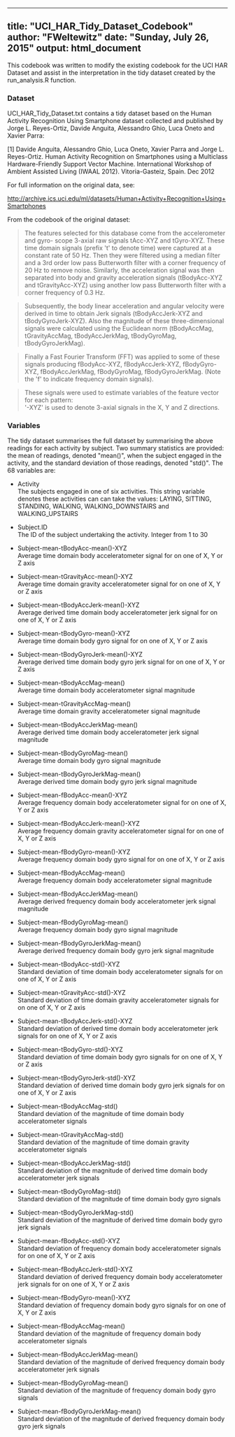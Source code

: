 
---
title: "UCI_HAR_Tidy_Dataset_Codebook"
author: "FWeltewitz"
date: "Sunday, July 26, 2015"
output: html_document
---

This codebook was written to modify the existing codebook for the UCI HAR 
Dataset and assist in the interpretation in the tidy dataset created by the 
run_analysis.R function.

### Dataset
UCI_HAR_Tidy_Dataset.txt contains a tidy dataset based on the Human Activity 
Recognition Using Smartphone dataset collected and published by Jorge L. 
Reyes-Ortiz, Davide Anguita, Alessandro Ghio, Luca Oneto and Xavier Parra: 

[1] Davide Anguita, Alessandro Ghio, Luca Oneto, Xavier Parra and Jorge L. 
Reyes-Ortiz. Human Activity Recognition on Smartphones using a Multiclass 
Hardware-Friendly Support Vector Machine. International Workshop of Ambient 
Assisted Living (IWAAL 2012). Vitoria-Gasteiz, Spain. Dec 2012

For full information on the original data, see: 

http://archive.ics.uci.edu/ml/datasets/Human+Activity+Recognition+Using+Smartphones

From the codebook of the original dataset:

> The features selected for this database come from the accelerometer and gyro-
> scope 3-axial raw signals tAcc-XYZ and tGyro-XYZ. These time domain signals 
> (prefix 't' to denote time) were captured at a constant rate of 50 Hz. Then 
> they were filtered using a median filter and a 3rd order low pass Butterworth 
> filter with a corner frequency of 20 Hz to remove noise. Similarly, the 
> acceleration signal was then separated into body and gravity acceleration 
> signals (tBodyAcc-XYZ and tGravityAcc-XYZ) using another low pass Butterworth 
> filter with a corner frequency of 0.3 Hz. 

> Subsequently, the body linear acceleration and angular velocity were derived in 
> time to obtain Jerk signals (tBodyAccJerk-XYZ and tBodyGyroJerk-XYZ). Also the 
> magnitude of these three-dimensional signals were calculated using the 
> Euclidean norm (tBodyAccMag, tGravityAccMag, tBodyAccJerkMag, tBodyGyroMag, 
> tBodyGyroJerkMag). 

> Finally a Fast Fourier Transform (FFT) was applied to some of these signals 
> producing fBodyAcc-XYZ, fBodyAccJerk-XYZ, fBodyGyro-XYZ, fBodyAccJerkMag, 
> fBodyGyroMag, fBodyGyroJerkMag. (Note the 'f' to indicate frequency domain 
> signals). 

> These signals were used to estimate variables of the feature vector for each 
> pattern:  
> '-XYZ' is used to denote 3-axial signals in the X, Y and Z directions.

### Variables

The tidy dataset summarises the full dataset by summarising the above readings
for each activity by subject. Two summary statistics are provided: the mean
of readings, denoted "mean()", when the subject engaged in the activity, and 
the standard deviation of those readings, denoted "std()". 
The 68 variables are:

* Activity<br>
The subjects engaged in one of six activities. This string variable denotes
these activities can can take the values: LAYING, SITTING, STANDING, WALKING,
WALKING_DOWNSTAIRS and WALKING_UPSTAIRS

* Subject.ID<br>
The ID of the subject undertaking the activity. Integer from 1 to 30

* Subject-mean-tBodyAcc-mean()-XYZ<br>
Average time domain body acceleratometer signal for on one of X, Y or Z axis 

* Subject-mean-tGravityAcc-mean()-XYZ<br>
Average time domain gravity acceleratometer signal for on one of X, Y or Z axis 

* Subject-mean-tBodyAccJerk-mean()-XYZ<br>
Average derived time domain body acceleratometer jerk signal for on one of 
X, Y or Z axis

* Subject-mean-tBodyGyro-mean()-XYZ<br>
Average time domain body gyro signal for on one of X, Y or Z axis 

* Subject-mean-tBodyGyroJerk-mean()-XYZ<br>
Average derived time domain body gyro jerk signal for on one of X, Y or Z axis

* Subject-mean-tBodyAccMag-mean()<br>
Average time domain body acceleratometer signal magnitude

* Subject-mean-tGravityAccMag-mean()<br>
Average time domain gravity acceleratometer signal magnitude

* Subject-mean-tBodyAccJerkMag-mean()<br>
Average derived time domain body acceleratometer jerk signal magnitude

* Subject-mean-tBodyGyroMag-mean()<br>
Average time domain body gyro signal magnitude

* Subject-mean-tBodyGyroJerkMag-mean()<br>
Average derived time domain body gyro jerk signal magnitude

* Subject-mean-fBodyAcc-mean()-XYZ<br>
Average frequency domain body acceleratometer signal for on one of X, Y or Z 
axis

* Subject-mean-fBodyAccJerk-mean()-XYZ<br>
Average frequency domain gravity acceleratometer signal for on one of X, Y or Z 
axis

* Subject-mean-fBodyGyro-mean()-XYZ<br>
Average frequency domain body gyro signal for on one of X, Y or Z axis

* Subject-mean-fBodyAccMag-mean()<br>
Average frequency domain body acceleratometer signal magnitude

* Subject-mean-fBodyAccJerkMag-mean()<br>
Average derived frequency domain body acceleratometer jerk signal magnitude

* Subject-mean-fBodyGyroMag-mean()<br>
Average frequency domain body gyro signal magnitude

* Subject-mean-fBodyGyroJerkMag-mean()<br>
Average derived frequency domain body gyro jerk signal magnitude

* Subject-mean-tBodyAcc-std()-XYZ<br>
Standard deviation of time domain body acceleratometer signals for on one of X, 
Y or Z axis 

* Subject-mean-tGravityAcc-std()-XYZ<br>
Standard deviation of time domain gravity acceleratometer signals for on one of 
X, Y or Z axis 

* Subject-mean-tBodyAccJerk-std()-XYZ<br>
Standard deviation of derived time domain body acceleratometer jerk signals for 
on one of X, Y or Z axis

* Subject-mean-tBodyGyro-std()-XYZ<br>
Standard deviation of time domain body gyro signals for on one of X, Y or Z axis 

* Subject-mean-tBodyGyroJerk-std()-XYZ<br>
Standard deviation of derived time domain body gyro jerk signals for on one of 
X, Y or Z axis

* Subject-mean-tBodyAccMag-std()<br>
Standard deviation of the magnitude of time domain body acceleratometer signals

* Subject-mean-tGravityAccMag-std()<br>
Standard deviation of the magnitude of time domain gravity acceleratometer 
signals

* Subject-mean-tBodyAccJerkMag-std()<br>
Standard deviation of the magnitude of derived time domain body acceleratometer 
jerk signals

* Subject-mean-tBodyGyroMag-std()<br>
Standard deviation of the magnitude of time domain body gyro signals

* Subject-mean-tBodyGyroJerkMag-std()<br>
Standard deviation of the magnitude of derived time domain body gyro jerk 
signals

* Subject-mean-fBodyAcc-std()-XYZ<br>
Standard deviation of frequency domain body acceleratometer signals for on one 
of X, Y or Z axis 

* Subject-mean-fBodyAccJerk-std()-XYZ<br>
Standard deviation of derived frequency domain body acceleratometer jerk signals 
for on one of X, Y or Z axis

* Subject-mean-fBodyGyro-mean()-XYZ<br>
Standard deviation of frequency domain body gyro signals for on one of X, Y or 
Z axis

* Subject-mean-fBodyAccMag-mean()<br>
Standard deviation of the magnitude of frequency domain body acceleratometer 
signals

* Subject-mean-fBodyAccJerkMag-mean()<br>
Standard deviation of the magnitude of derived frequency domain body 
acceleratometer jerk signals

* Subject-mean-fBodyGyroMag-mean()<br>
Standard deviation of the magnitude of frequency domain body gyro signals

* Subject-mean-fBodyGyroJerkMag-mean()<br>
Standard deviation of the magnitude of derived frequency domain body gyro jerk 
signals